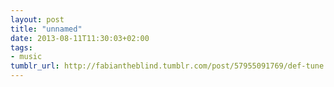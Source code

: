 ```yaml
---
layout: post
title: "unnamed"
date: 2013-08-11T11:30:03+02:00
tags:
- music
tumblr_url: http://fabiantheblind.tumblr.com/post/57955091769/def-tune
---
```


